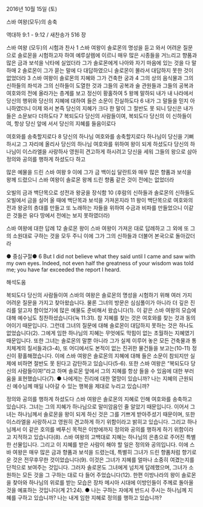 2016년 10월 15일 (토)

스바 여왕(모두)의 송축



역대하 9:1 - 9:12 / 새찬송가 516 장


스바 여왕 (모두)의 시험과 찬사
1 스바 여왕이 솔로몬의 명성을 듣고 와서 어려운 질문으로 솔로몬을 시험하고자 하여 예루살렘에 이르니 매우 많은 시종들을 거느리고 향품과 많은 금과 보석을 낙타에 실었더라 그가 솔로몬에게 나아와 자기 마음에 있는 것을 다 말하매 2 솔로몬이 그가 묻는 말에 다 대답하였으니 솔로몬이 몰라서 대답하지 못한 것이 없었더라 3 스바 여왕이 솔로몬의 지혜와 그가 건축한 궁과 4 그의 상의 음식물과 그의 신하들의 좌석과 그의 신하들이 도열한 것과 그들의 공복과 술 관원들과 그들의 공복과 여호와의 전에 올라가는 층계를 보고 정신이 황홀하여 5 왕께 말하되 내가 내 나라에서 당신의 행위와 당신의 지혜에 대하여 들은 소문이 진실하도다 6 내가 그 말들을 믿지 아니하였더니 이제 와서 본즉 당신의 지혜가 크다 한 말이 그 절반도 못 되니 당신은 내가 들은 소문보다 더하도다 7 복되도다 당신의 사람들이여, 복되도다 당신의 이 신하들이여, 항상 당신 앞에 서서 당신의 지혜를 들음이로다

여호와를 송축할지로다
8 당신의 하나님 여호와를 송축할지로다 하나님이 당신을 기뻐하시고 그 자리에 올리사 당신의 하나님 여호와를 위하여 왕이 되게 하셨도다 당신의 하나님이 이스라엘을 사랑하사 영원히 견고하게 하시려고 당신을 세워 그들의 왕으로 삼아 정의와 공의를 행하게 하셨도다 하고

많은 예물을 드린 스바 여왕
9 이에 그가 금 백이십 달란트와 매우 많은 향품과 보석을 왕께 드렸으니 스바 여왕이 솔로몬 왕께 드린 향품 같은 것이 전에는 없었더라

오빌의 금과 백단목으로 성전과 왕궁을 장식함
10 (후람의 신하들과 솔로몬의 신하들도 오빌에서 금을 실어 올 때에 백단목과 보석을 가져온지라 11 왕이 백단목으로 여호와의 전과 왕궁의 층대를 만들고 또 노래하는 자들을 위하여 수금과 비파를 만들었으니 이같은 것들은 유다 땅에서 전에는 보지 못하였더라)

스바 여왕에 대한 답례
12 솔로몬 왕이 스바 여왕이 가져온 대로 답례하고 그 외에 또 그의 소원대로 구하는 것을 모두 주니 이에 그가 그의 신하들과 더불어 본국으로 돌아갔더라

● 중심구절● 6 But I did not believe what they said until I came and saw with my own eyes. Indeed, not even half the greatness of your wisdom was told me; you have far exceeded the report I heard.

해석도움





복되도다 당신의 사람들이여
스바의 여왕은 솔로몬의 명성을 시험하기 위해 여러 가지 어려운 질문을 가지고 찾아왔습니다. 물론 그녀의 방문은 심심풀이가 아니라 더 깊은 진리를 알고자 함이었기에 많은 예물도 준비해서 왔습니다(1). 이 같은 스바 여왕의 모습에 대해 예수님도 칭찬하셨습니다(눅 11:31). 참 지혜를 찾는 것은 여호와를 찾는 것과 동의어이기 때문입니다. 그런데 그녀의 질문에 대해 솔로몬이 대답하지 못하는 것은 하나도 없었습니다(2). 그에게 임한 하나님의 지혜는 무엇에도 막힘이 없는 초월하는 지혜였기 때문입니다. 또한 그녀는 솔로몬의 말뿐 아니라 그가 실제 이루어 놓은 모든 건축물과 통치체계의 질서들과(3-4), 또 어디에서도 본적이 없는 진귀한 물건들을 보고는(10-11) 정신이 황홀해졌습니다. 이에 스바 여왕은 솔로몬의 지혜에 대해 들은 소문이 참되지만 실제에 비하면 절반도 못 된다고 감탄하고 있습니다(5-6). 또한 스바 여왕은 “복되도다 당신의 사람들이여!”라고 하며 솔로몬 앞에서 그의 지혜를 항상 들을 수 있음에 대한 부러움을 표현했습니다(7).
● 나에게는 진리에 대한 열망이 있습니까? 나는 지혜의 근원되신 예수님께 매일 나아갈 수 있는 행복을 제대로 누리고 있습니까?

정의와 공의를 행하게 하셨도다
스바 여왕은 솔로몬의 지혜로 인해 여호와를 송축하고 있습니다. 그녀는 그의 지혜가 하나님으로 말미암음인 줄 알았기 때문입니다. 이어서 그녀는 하나님께서 솔로몬을 왕이 되게 하신 것은 그를 기쁘게 받아주셨기 때문이며, 또한 이스라엘을 사랑하시고 영원히 견고하게 하기 위함이라고 밝히고 있습니다. 그리고 하나님께서 이 같은 호의를 베푸신 목적은 이방에까지 정의와 공의를 행하게 하기 위함이라고 지적하고 있습니다(8). 스바 여왕의 고백대로 지혜는 하나님의 은총으로 주어진 특별한 선물입니다. 그리고 이 지혜를 받은 사람이 해야 할 일은 정의와 공의입니다. 이에 스바 여왕은 매우 많은 금과 향품과 보석을 드렸는데, 특별히 그녀가 드린 향품처럼 향기로운 것은 전무후무한 것이었습니다(9). 이것은 그녀가 지혜를 얼마나 소중히 여겼는지를 단적으로 보여주는 것입니다. 그러자 솔로몬도 그녀에게 넘치게 답례했으며, 그녀가 소원하는 모든 것을 그 구하는 대로 다 들어 주었습니다(12). 한편 이방나라의 왕이 솔로몬을 찾아와 하나님의 위로를 받는 모습은 장차 메시아 시대에 이방인들이 주께로 돌아올 것을 예표하는 것입니다(계 21:24).
● 나는 구하는 자에게 반드시 주시는 하나님께 지혜를 구하고 있습니까? 나는 내게 임한 지혜로 정의를 행하고 있습니까?